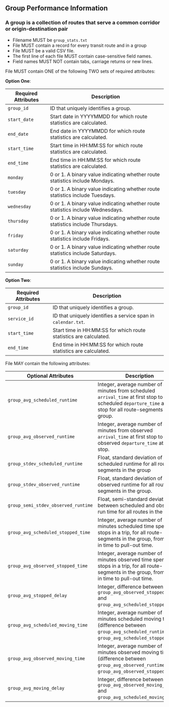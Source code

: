 ## Group Performance Information
### A group is a collection of routes that serve a common corridor or origin-destination pair

 *  Filename MUST be `group_stats.txt`
 *  File MUST contain a record for every transit route and in a group
 *  File MUST be a valid CSV file.
 *  The first line of each file MUST contain case-sensitive field names.
 *  Field names MUST NOT contain tabs, carriage returns or new lines.

File MUST contain ONE of the following TWO sets of required attributes:

**Option One**:

Required Attributes	| Description										
----------			| -------------		
`group_id`			| ID that uniquely identifies a group.
`start_date`		| Start date in YYYYMMDD for which route statistics are calculated.
`end_date`			| End date in YYYYMMDD for which route statistics are calculated.
`start_time`		| Start time in HH:MM:SS for which route statistics are calculated.
`end_time`			| End time in HH:MM:SS for which route statistics are calculated.
`monday`			| 0 or 1. A binary value indicating whether route statistics include Mondays.
`tuesday`			| 0 or 1. A binary value indicating whether route statistics include Tuesdays.
`wednesday`			| 0 or 1. A binary value indicating whether route statistics include Wednesdays.
`thursday`			| 0 or 1. A binary value indicating whether route statistics include Thursdays.
`friday`			| 0 or 1. A binary value indicating whether route statistics include Fridays.
`saturday`			| 0 or 1. A binary value indicating whether route statistics include Saturdays.
`sunday`			| 0 or 1. A binary value indicating whether route statistics include Sundays.

**Option Two**:

Required Attributes	| Description										
----------			| -------------		
`group_id`			| ID that uniquely identifies a group.
`service_id`		| ID that uniquely identifies a service span in `calendar.txt`.
`start_time`		| Start time in HH:MM:SS for which route statistics are calculated.
`end_time`			| End time in HH:MM:SS for which route statistics are calculated.

File MAY contain the following attributes:

Optional Attributes					| Description										
----------							| -------------		
`group_avg_scheduled_runtime`		| Integer, average number of minutes from scheduled `arrival_time` at first stop to scheduled `departure_time` at last stop for all route-segments in the group.
`group_avg_observed_runtime`			| Integer, average number of minutes from observed `arrival_time` at first stop to observed `departure_time` at last stop.
`group_stdev_scheduled_runtime`		| Float, standard deviation of scheduled runtime for all route-segments in the group
`group_stdev_observed_runtime`		| Float, standard deviation of observed runtime for all route-segments in the group.
`group_semi_stdev_observed_runtime`	| Float, semi-standard deviation between scheduled and observed run time for all routes in the group.
`group_avg_scheduled_stopped_time`	| Integer, average number of minutes scheduled time spent at all stops in a trip, for all route-segments in the group, from pull-in time to pull-out time.
`group_avg_observed_stopped_time`	| Integer, average number of minutes observed time spent at all stops in a trip, for all route-segments in the group, from pull-in time to pull-out time.
`group_avg_stopped_delay`			| Integer, difference between `group_avg_observed_stopped_time` and `group_avg_scheduled_stopped_time`.
`group_avg_scheduled_moving_time`	| Integer, average number of minutes scheduled moving time (difference between `group_avg_scheduled_runtime` and `group_avg_scheduled_stopped_time`.
`group_avg_observed_moving_time`		| Integer, average number of minutes observed moving time (difference between `group_avg_observed_runtime` and `group_avg_observed_stopped_time`.
`group_avg_moving_delay`				| Integer, difference between `group_avg_observed_moving_time` and `group_avg_scheduled_moving_time`.